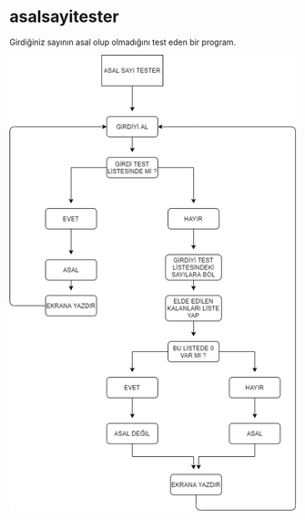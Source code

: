 # asalsayitester
Girdiğiniz sayının asal olup olmadığını test eden bir program.


![alt text](https://github.com/exproot/asalsayitester/blob/main/scheme.png?raw=true)
